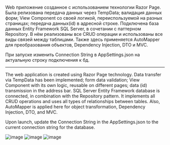 Web приложение созданное с использованием технологии Razor Page. Была релизована передача данных через TempData; валидация данных форм; View Component со своей логикой, переиспользуемой на разных страницах; передача данных(id) в адресной строке. Подключена база данных Entity Framework SQL Server, в сочетании с паттерном Repository. В нём реализованы все CRUD операции и использованы все виды связей между таблицами. Также здесь применяется AutoMapper для преобразования объектов, Dependency Injection, DTO и MVC.

При запуске изменить Connection String в AppSettings.json на актуальную строку подключения к бд.
_____________________________________________________________________________________________________________________________________________________________________________________________________________________________________________

The web application is created using Razor Page technology. Data transfer via TempData has been implemented; form data validation; View Component with its own logic, reusable on different pages; data (id) transmission in the address bar. SQL Server Entity Framework database is connected, in combination with the Repository pattern. It implements all CRUD operations and uses all types of relationships between tables. Also, AutoMapper is applied here for object transformation, Dependency Injection, DTO, and MVC.

Upon launch, update the Connection String in the AppSettings.json to the current connection string for the database.


![image](https://github.com/Kactus26/ShelterRazor/assets/143936467/e016706e-9b74-420e-9680-1d2d10dcc8fe)
![image](https://github.com/Kactus26/ShelterRazor/assets/143936467/e41d0017-b65b-4221-9637-dbb12c6eddef)
![image](https://github.com/Kactus26/ShelterRazor/assets/143936467/077d9b03-066f-4a4b-8ce7-a91cd6bee170)
